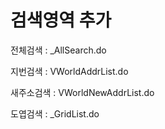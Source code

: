 # 검색영역 추가

전체검색 : \_AllSearch.do

지번검색 : VWorldAddrList.do

새주소검색 : VWorldNewAddrList.do

도엽검색 : \_GridList.do



